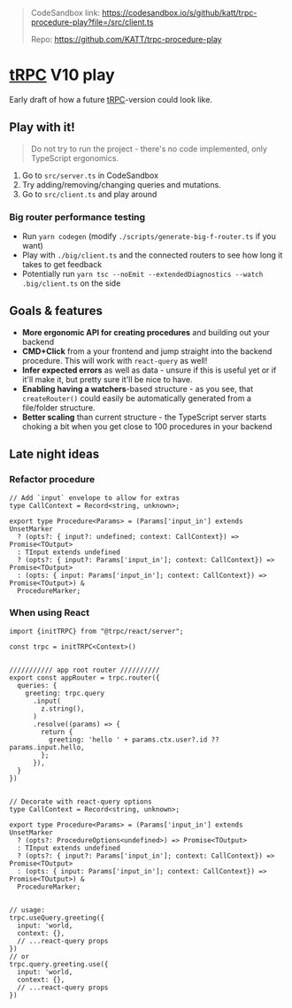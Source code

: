 > CodeSandbox link: https://codesandbox.io/s/github/katt/trpc-procedure-play?file=/src/client.ts
>
> Repo: https://github.com/KATT/trpc-procedure-play

# [tRPC](https://trpc.io) V10 play

Early draft of how a future [tRPC](https://trpc.io)-version could look like.

## Play with it!

> Do not try to run the project - there's no code implemented, only TypeScript ergonomics.

1. Go to `src/server.ts` in CodeSandbox
2. Try adding/removing/changing queries and mutations.
3. Go to `src/client.ts` and play around

### Big router performance testing

- Run `yarn codegen` (modify `./scripts/generate-big-f-router.ts` if you want)
- Play with `./big/client.ts` and the connected routers to see how long it takes to get feedback
- Potentially run `yarn tsc --noEmit --extendedDiagnostics --watch .big/client.ts` on the side

## Goals & features

- **More ergonomic API for creating procedures** and building out your backend
- **CMD+Click** from a your frontend and jump straight into the backend procedure. This will work with `react-query` as well!
- **Infer expected errors** as well as data - unsure if this is useful yet or if it'll make it, but pretty sure it'll be nice to have.
- **Enabling having a watchers**-based structure - as you see, that `createRouter()` could easily be automatically generated from a file/folder structure.
- **Better scaling** than current structure - the TypeScript server starts choking a bit when you get close to 100 procedures in your backend


## Late night ideas

### Refactor procedure

```tsx
// Add `input` envelope to allow for extras
type CallContext = Record<string, unknown>;

export type Procedure<Params> = (Params['input_in'] extends UnsetMarker
  ? (opts?: { input?: undefined; context: CallContext}) => Promise<TOutput>
  : TInput extends undefined
  ? (opts?: { input?: Params['input_in']; context: CallContext}) => Promise<TOutput>
  : (opts: { input: Params['input_in']; context: CallContext}) => Promise<TOutput>) &
  ProcedureMarker;
```

### When using React

```tsx
import {initTRPC} from "@trpc/react/server";

const trpc = initTRPC<Context>()


/////////// app root router //////////
export const appRouter = trpc.router({
  queries: {
    greeting: trpc.query
      .input(
        z.string(),
      )
      .resolve((params) => {
        return {
          greeting: 'hello ' + params.ctx.user?.id ?? params.input.hello,
        };
      }),
  }
})


// Decorate with react-query options
type CallContext = Record<string, unknown>;

export type Procedure<Params> = (Params['input_in'] extends UnsetMarker
  ? (opts?: ProcedureOptions<undefined>) => Promise<TOutput>
  : TInput extends undefined
  ? (opts?: { input?: Params['input_in']; context: CallContext}) => Promise<TOutput>
  : (opts: { input: Params['input_in']; context: CallContext}) => Promise<TOutput>) &
  ProcedureMarker;


// usage:
trpc.useQuery.greeting({
  input: 'world,
  context: {},
  // ...react-query props
})
// or
trpc.query.greeting.use({
  input: 'world,
  context: {},
  // ...react-query props
})
```